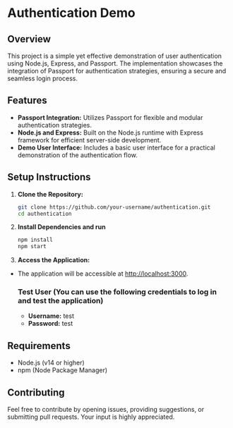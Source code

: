 # Authentication Demo

## Overview

This project is a simple yet effective demonstration of user authentication using Node.js, Express, and Passport. The implementation showcases the integration of Passport for authentication strategies, ensuring a secure and seamless login process.

## Features

- **Passport Integration:** Utilizes Passport for flexible and modular authentication strategies.
- **Node.js and Express:** Built on the Node.js runtime with Express framework for efficient server-side development.
- **Demo User Interface:** Includes a basic user interface for a practical demonstration of the authentication flow.

## Setup Instructions

1. **Clone the Repository:**

   ```bash
   git clone https://github.com/your-username/authentication.git
   cd authentication
   ```

2. **Install Dependencies and run**

   ```bash
   npm install
   npm start
   ```

3. **Access the Application:**

- The application will be accessible at <http://localhost:3000>.

  ### **Test User** (You can use the following credentials to log in and test the application)

  - **Username:** test
  - **Password:** test
  
## Requirements

- Node.js (v14 or higher)
- npm (Node Package Manager)

## Contributing

Feel free to contribute by opening issues, providing suggestions, or submitting pull requests. Your input is highly appreciated.
